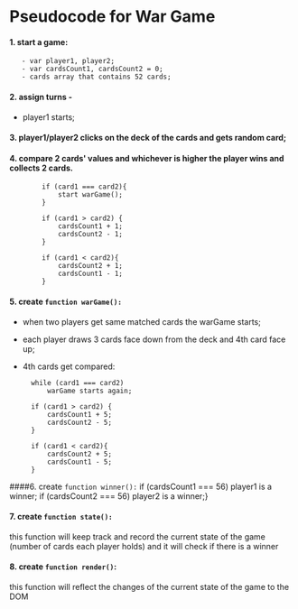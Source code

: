# Pseudocode for War Game
#### 1. start a game:
       - var player1, player2; 
       - var cardsCount1, cardsCount2 = 0;
       - cards array that contains 52 cards;
#### 2. assign turns - 
* player1 starts;
		
		
#### 3. player1/player2 clicks on the deck of the cards and gets random card;
#### 4. compare 2 cards' values and whichever is higher the player wins and collects 2 cards.  
			
			if (card1 === card2){  
				start warGame();
			}
				
			if (card1 > card2) {
			    cardsCount1 + 1;
			    cardsCount2 - 1;
			}
			    
			if (card1 < card2){
				cardsCount2 + 1;
				cardsCount1 - 1;
			}
#### 5. create `function warGame():`

* when two players get same matched cards the warGame starts;
			
* each player draws 3 cards face down from the deck and 4th card face up;
			
* 4th cards get compared:
					
		while (card1 === card2) 
			warGame starts again;
					
		if (card1 > card2) {
			cardsCount1 + 5;
			cardsCount2 - 5;
		}
			    
		if (card1 < card2){
			cardsCount2 + 5;
			cardsCount1 - 5;
		}	
			  	  
####6. create `function winner():` 
		if  (cardsCount1 === 56)
			player1 is a winner;
	    if  (cardsCount2 === 56)
			player2 is a winner;}
				 
#### 7. create `function state():`
this function will keep track and record the current state of the game (number of cards each player holds) and it will check if there is a winner
			
#### 8. create `function render()`:
this function will reflect the changes of the current state of the game to the DOM


						
			
 
			   
    	